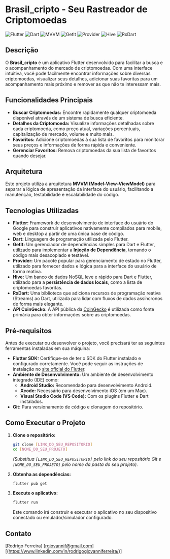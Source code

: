 # Brasil_cripto - Seu Rastreador de Criptomoedas

![Flutter](https://img.shields.io/badge/Flutter-%2302569B.svg?style=for-the-badge&logo=Flutter&logoColor=white)
![Dart](https://img.shields.io/badge/Dart-%230175C2.svg?style=for-the-badge&logo=Dart&logoColor=white)
![MVVM](https://img.shields.io/badge/Architecture-MVVM-blue.svg?style=flat-square)
![GetIt](https://img.shields.io/badge/Dependency%20Injection-GetIt-brightgreen.svg?style=flat-square)
![Provider](https://img.shields.io/badge/State%20Management-Provider-blueviolet.svg?style=flat-square)
![Hive](https://img.shields.io/badge/Local%20Persistence-Hive-yellowgreen.svg?style=flat-square)
![RxDart](https://img.shields.io/badge/Reactive%20Programming-RxDart-orange.svg?style=flat-square)

## Descrição

O **Brasil_cripto** é um aplicativo Flutter desenvolvido para facilitar a busca e o acompanhamento do mercado de criptomoedas. Com uma interface intuitiva, você pode facilmente encontrar informações sobre diversas criptomoedas, visualizar seus detalhes, adicionar suas favoritas para um acompanhamento mais próximo e remover as que não te interessam mais.

## Funcionalidades Principais

* **Buscar Criptomoedas:** Encontre rapidamente qualquer criptomoeda disponível através de um sistema de busca eficiente.
* **Detalhes da Criptomoeda:** Visualize informações detalhadas sobre cada criptomoeda, como preço atual, variações percentuais, capitalização de mercado, volume e muito mais.
* **Favoritos:** Adicione criptomoedas à sua lista de favoritos para monitorar seus preços e informações de forma rápida e conveniente.
* **Gerenciar Favoritos:** Remova criptomoedas da sua lista de favoritos quando desejar.

## Arquitetura

Este projeto utiliza a arquitetura **MVVM (Model-View-ViewModel)** para separar a lógica de apresentação da interface do usuário, facilitando a manutenção, testabilidade e escalabilidade do código.

## Tecnologias Utilizadas

* **Flutter:** Framework de desenvolvimento de interface do usuário do Google para construir aplicativos nativamente compilados para mobile, web e desktop a partir de uma única base de código.
* **Dart:** Linguagem de programação utilizada pelo Flutter.
* **GetIt:** Um gerenciador de dependências simples para Dart e Flutter, utilizado para implementar a **Injeção de Dependência**, tornando o código mais desacoplado e testável.
* **Provider:** Um pacote popular para gerenciamento de estado no Flutter, utilizado para fornecer dados e lógica para a interface do usuário de forma reativa.
* **Hive:** Um banco de dados NoSQL leve e rápido para Dart e Flutter, utilizado para a **persistência de dados locais**, como a lista de criptomoedas favoritas.
* **RxDart:** Uma biblioteca que adiciona recursos de programação reativa (Streams) ao Dart, utilizada para lidar com fluxos de dados assíncronos de forma mais elegante.
* **API CoinGecko:** A API pública da [CoinGecko](https://www.coingecko.com/en/api) é utilizada como fonte primária para obter informações sobre as criptomoedas.

## Pré-requisitos

Antes de executar ou desenvolver o projeto, você precisará ter as seguintes ferramentas instaladas em sua máquina:

* **Flutter SDK:** Certifique-se de ter o SDK do Flutter instalado e configurado corretamente. Você pode seguir as instruções de instalação no [site oficial do Flutter](https://flutter.dev/docs/get-started/install).
* **Ambiente de Desenvolvimento:** Um ambiente de desenvolvimento integrado (IDE) como:
    * **Android Studio:** Recomendado para desenvolvimento Android.
    * **Xcode:** Necessário para desenvolvimento iOS (em um Mac).
    * **Visual Studio Code (VS Code):** Com os plugins Flutter e Dart instalados.
* **Git:** Para versionamento de código e clonagem do repositório.

## Como Executar o Projeto

1.  **Clone o repositório:**
    ```bash
    git clone [LINK_DO_SEU_REPOSITORIO]
    cd [NOME_DO_SEU_PROJETO]
    ```
    *(Substitua `[LINK_DO_SEU_REPOSITORIO]` pelo link do seu repositório Git e `[NOME_DO_SEU_PROJETO]` pelo nome da pasta do seu projeto).*

2.  **Obtenha as dependências:**
    ```bash
    flutter pub get
    ```

3.  **Execute o aplicativo:**
    ```bash
    flutter run
    ```
    Este comando irá construir e executar o aplicativo no seu dispositivo conectado ou emulador/simulador configurado.

## Contato

[Rodrigo Ferreira]
[rgiovannif@gmail.com]
[(https://www.linkedin.com/in/rodrigogiovanniferreira/)]
